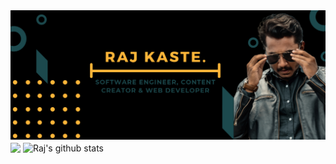 <!--
**RK41099/RK41099** is a ✨ _special_ ✨ repository because its `README.md` (this file) appears on your GitHub profile.
<!--
Here are some ideas to get you started:
- 🔭 I’m currently working on ...
- 🌱 I’m currently learning ...
- 👯 I’m looking to collaborate on ...
- 🤔 I’m looking for help with ...
- 💬 Ask me about ...
- 📫 How to reach me: ...
- 😄 Pronouns: ...
- ⚡ Fun fact: ...
-->
<img src="https://raw.githubusercontent.com/RK41099/RK41099/master/gh-header-image-cropped.png" alt="banner">
<a><img align="center" src="https://github-readme-stats.vercel.app/api/top-langs/?username=RK41099&layout=compact&theme=radical" /></a>
<a><img align="center" src="https://github-readme-stats.vercel.app/api?username=RK41099&show_icons=true&include_all_commits=true&theme=radical" alt="Raj's github stats" /></a>

